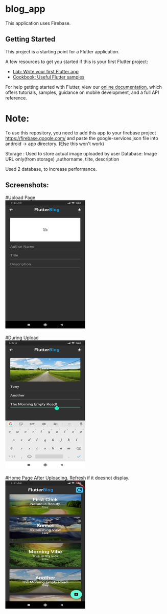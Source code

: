# blog_app

This application uses Firebase. 

## Getting Started

This project is a starting point for a Flutter application.

A few resources to get you started if this is your first Flutter project:

- [Lab: Write your first Flutter app](https://flutter.dev/docs/get-started/codelab)
- [Cookbook: Useful Flutter samples](https://flutter.dev/docs/cookbook)

For help getting started with Flutter, view our
[online documentation](https://flutter.dev/docs), which offers tutorials,
samples, guidance on mobile development, and a full API reference.

# Note: 
To use this repository, you need to add this app to your firebase project https://firebase.google.com/ and paste the google-services.json file into android -> app directory. (Else this won't work) 

Storage : Used to store actual image uploaded by user
Database: Image URL only(from storage) ,authorname, tilte, description

Used 2 database, to increase performance.

## Screenshots: 
#Upload Page <br>
<img src="https://raw.githubusercontent.com/VaniIndrali/flutter_blog_app/master/images/Upload_page.jpg" width="250" height="400" > <br><br>
#During Upload <br>
<img src="https://raw.githubusercontent.com/VaniIndrali/flutter_blog_app/master/images/During_Upload.jpg" width="250" height="400" > <br><br>
#Home Page After Uploading. Refresh if it doesnot display.  <br>
<img src="https://raw.githubusercontent.com/VaniIndrali/flutter_blog_app/master/images/Home_after_uploading.jpg" width="250" height="400" >


